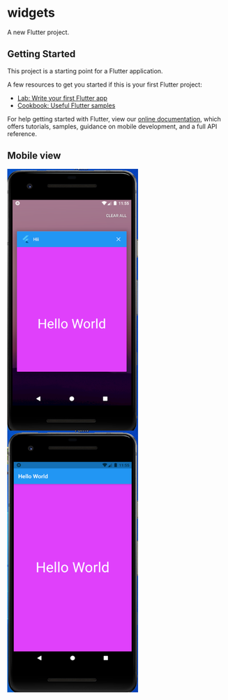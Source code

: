 # widgets

A new Flutter project.

## Getting Started

This project is a starting point for a Flutter application.

A few resources to get you started if this is your first Flutter project:

- [Lab: Write your first Flutter app](https://flutter.dev/docs/get-started/codelab)
- [Cookbook: Useful Flutter samples](https://flutter.dev/docs/cookbook)

For help getting started with Flutter, view our
[online documentation](https://flutter.dev/docs), which offers tutorials,
samples, guidance on mobile development, and a full API reference.

## Mobile view
<a href="url"><img src="https://github.com/Nayan-Sinha/Adding-Widget-to-Hello-World/blob/main/assets/demo1.png" align="center" width="300" height="600" ></a> <a href="url"><img src="https://github.com/Nayan-Sinha/Adding-Widget-to-Hello-World/blob/main/assets/demo2.png" align="center" width="300" height="600" ></a>

